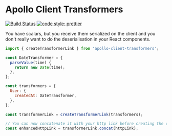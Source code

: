 # Apollo Client Transformers

[![Build Status](https://travis-ci.org/cult-of-coders/apollo-client-transformers.svg?branch=master)](https://travis-ci.org/cult-of-coders/apollo-client-transformers)
[![code style: prettier](https://img.shields.io/badge/code_style-prettier-ff69b4.svg)](https://github.com/prettier/prettier)

You have scalars, but you receive them serialized on the client and you don't really want to do the deserialisation in your React components.

```js
import { createTransformerLink } from 'apollo-client-transformers';

const DateTransformer = {
  parseValue(time) {
    return new Date(time);
  },
};

const transformers = {
  User: {
    createdAt: DateTransformer,
  },
};

const transformerLink = createTransformerLink(transformers);

// You can now concatenate it with your http link before creating the client like so:
const enhancedHttpLink = transformerLink.concat(httpLink);
```
